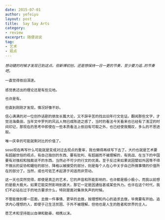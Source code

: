```yaml
---
date: 2015-07-01
author: yefeiyu
layout: post
title:  Say Say Arts
category: 
- review
excerprt: 随便说说
tag: 
- 艺术
- 观点
---
```

<p><small><i>想动键的时候才发现已到这点。但新博初创，还是想保持一日一更的节奏，至少要力追..的节奏吧。</i>
<p>一直觉得依旧深邃。</p>
<p>感觉表述出的理论还是有些见地。</p>
<p>也许是有。</p>
<p>但直到刚刚才发现，情况好像不妙。</p>
<p>信心满满的对一位创作话剧的朋友长篇大论，又不辞辛苦的找出旧年行文佐证。翻阅那些文字，才觉沧海桑田，当年文中罗列的风云人物已成陈迹之感了，当时的看法今天看来也已经有了浅涩的时间印记，那现在的思考中即使在一些本质看法上依旧有可取之外，也已经使我慨叹，多么的不思进取。</p>
<p>唯一庆幸的可能就剩对比的价值了。</p>
<p>soso现在再写什么可能就是变成对过去视点的重审，我也懒得再续写下去了。大约也就是艺术要有超越世俗的观点，有自己独创的东西、要有批判、有超越而不被理解的，有挑战、在当下的中国要有对强权和独裁说不的东西，当然必不可少的行文的优美。至于反过来如果说因譬如外因等不得不做出的妥协和媚俗的部分、降格以被接受的部分，则是每个人在心中关乎自己所做事情的价值所在的部分了。当然，或也可佐艺术起源于闲适而非劳动。</p>
<p>这一天也突然觉得，即使是真正的艺术，它的声音和所能影响的，也许都是极小极小，而我以前想的是极大极大。如果它能突然影响到甚大，那它一定是因通俗甚或某些外力。也许在这个时代，我们不必站在过于的地方要求什么，特别是面对集体失声的时候。</p>
<p>不管能做到哪一层面，去做一件事情、更早的去做，按理想和内心的追求去做，毕竟要有开始。追求内心理想的人，即使于己生活贫困、于外不被理解，但他也是人生的胜者和世界的主人。</p>
<p>愿艺术和坚持能以自律和勤奋，相携以沫。</p>
